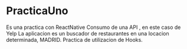 # PracticaUno
Es una practica con ReactNative
Consumo de una API , en este caso de Yelp
La aplicacion es un buscador de restaurantes en una locacion determinada, MADRID.
Practica de utilizacion de Hooks.

